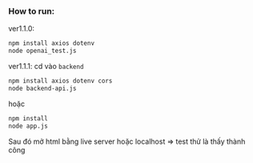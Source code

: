 ### How to run: 

ver1.1.0: 
```bash
npm install axios dotenv
node openai_test.js
```

ver1.1.1: cd vào `backend`
```bash
npm install axios dotenv cors
node backend-api.js
```
hoặc 
```bash
npm install
node app.js
```
Sau đó mở html bằng live server hoặc localhost
=> test thử là thấy thành công 

